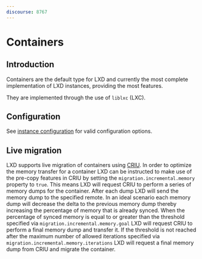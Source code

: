 ```yaml
---
discourse: 8767
---
```


# Containers

## Introduction

Containers are the default type for LXD and currently the most
complete implementation of LXD instances, providing the most features.

They are implemented through the use of `liblxc` (LXC).

## Configuration

See [instance configuration](instances.md) for valid configuration options.

## Live migration

LXD supports live migration of containers using [CRIU](https://criu.org). In
order to optimize the memory transfer for a container LXD can be instructed to
make use of the pre-copy features in CRIU by setting the
`migration.incremental.memory` property to `true`. This means LXD will request
CRIU to perform a series of memory dumps for the container. After each dump LXD
will send the memory dump to the specified remote. In an ideal scenario each
memory dump will decrease the delta to the previous memory dump thereby
increasing the percentage of memory that is already synced. When the percentage
of synced memory is equal to or greater than the threshold specified via
`migration.incremental.memory.goal` LXD will request CRIU to perform a final
memory dump and transfer it. If the threshold is not reached after the maximum
number of allowed iterations specified via
`migration.incremental.memory.iterations` LXD will request a final memory dump
from CRIU and migrate the container.
